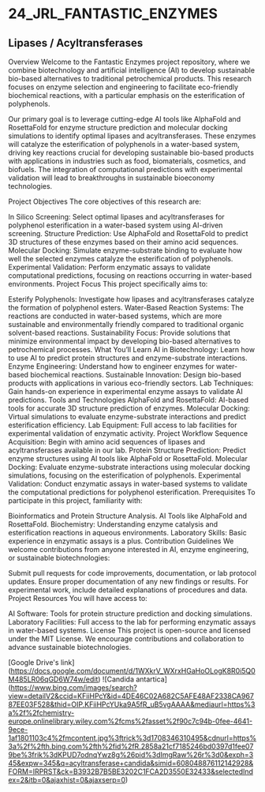 # 24_JRL_FANTASTIC_ENZYMES
## Lipases / Acyltransferases

Overview
Welcome to the Fantastic Enzymes project repository, where we combine biotechnology and artificial intelligence (AI) to develop sustainable bio-based alternatives to traditional petrochemical products. This research focuses on enzyme selection and engineering to facilitate eco-friendly biochemical reactions, with a particular emphasis on the esterification of polyphenols.

Our primary goal is to leverage cutting-edge AI tools like AlphaFold and RosettaFold for enzyme structure prediction and molecular docking simulations to identify optimal lipases and acyltransferases. These enzymes will catalyze the esterification of polyphenols in a water-based system, driving key reactions crucial for developing sustainable bio-based products with applications in industries such as food, biomaterials, cosmetics, and biofuels. The integration of computational predictions with experimental validation will lead to breakthroughs in sustainable bioeconomy technologies.

Project Objectives
The core objectives of this research are:

In Silico Screening: Select optimal lipases and acyltransferases for polyphenol esterification in a water-based system using AI-driven screening.
Structure Prediction: Use AlphaFold and RosettaFold to predict 3D structures of these enzymes based on their amino acid sequences.
Molecular Docking: Simulate enzyme-substrate binding to evaluate how well the selected enzymes catalyze the esterification of polyphenols.
Experimental Validation: Perform enzymatic assays to validate computational predictions, focusing on reactions occurring in water-based environments.
Project Focus
This project specifically aims to:

Esterify Polyphenols: Investigate how lipases and acyltransferases catalyze the formation of polyphenol esters.
Water-Based Reaction Systems: The reactions are conducted in water-based systems, which are more sustainable and environmentally friendly compared to traditional organic solvent-based reactions.
Sustainability Focus: Provide solutions that minimize environmental impact by developing bio-based alternatives to petrochemical processes.
What You’ll Learn
AI in Biotechnology: Learn how to use AI to predict protein structures and enzyme-substrate interactions.
Enzyme Engineering: Understand how to engineer enzymes for water-based biochemical reactions.
Sustainable Innovation: Design bio-based products with applications in various eco-friendly sectors.
Lab Techniques: Gain hands-on experience in experimental enzyme assays to validate AI predictions.
Tools and Technologies
AlphaFold and RosettaFold: AI-based tools for accurate 3D structure prediction of enzymes.
Molecular Docking: Virtual simulations to evaluate enzyme-substrate interactions and predict esterification efficiency.
Lab Equipment: Full access to lab facilities for experimental validation of enzymatic activity.
Project Workflow
Sequence Acquisition: Begin with amino acid sequences of lipases and acyltransferases available in our lab.
Protein Structure Prediction: Predict enzyme structures using AI tools like AlphaFold or RosettaFold.
Molecular Docking: Evaluate enzyme-substrate interactions using molecular docking simulations, focusing on the esterification of polyphenols.
Experimental Validation: Conduct enzymatic assays in water-based systems to validate the computational predictions for polyphenol esterification.
Prerequisites
To participate in this project, familiarity with:

Bioinformatics and Protein Structure Analysis.
AI Tools like AlphaFold and RosettaFold.
Biochemistry: Understanding enzyme catalysis and esterification reactions in aqueous environments.
Laboratory Skills: Basic experience in enzymatic assays is a plus.
Contribution Guidelines
We welcome contributions from anyone interested in AI, enzyme engineering, or sustainable biotechnologies:

Submit pull requests for code improvements, documentation, or lab protocol updates.
Ensure proper documentation of any new findings or results.
For experimental work, include detailed explanations of procedures and data.
Project Resources
You will have access to:

AI Software: Tools for protein structure prediction and docking simulations.
Laboratory Facilities: Full access to the lab for performing enzymatic assays in water-based systems.
License
This project is open-source and licensed under the MIT License. We encourage contributions and collaboration to advance sustainable biotechnologies.



[Google Drive's link] (https://docs.google.com/document/d/1WXkrV_WXrxHGaHoOLogK8R0i5Q0M485LR06qGD6W74w/edit)
![Candida antartica] (https://www.bing.com/images/search?view=detailV2&ccid=KFiiHPcY&id=4DE46C02A682C5AFE48AF2338CA96787EE03F528&thid=OIP.KFiiHPcYUka9A5fR_uB5vgAAAA&mediaurl=https%3a%2f%2fchemistry-europe.onlinelibrary.wiley.com%2fcms%2fasset%2f90c7c94b-0fee-4641-9ece-1af1801103c4%2fmcontent.jpg%3ftrick%3d1708346310495&cdnurl=https%3a%2f%2fth.bing.com%2fth%2fid%2fR.2858a21cf7185246bd0397d1fee079be%3frik%3dKPUD7odnqYwz8g%26pid%3dImgRaw%26r%3d0&exph=345&expw=345&q=acyltransferase+candida&simid=608048876112142928&FORM=IRPRST&ck=B3932B7B5BE3202C1FCA2D3550E32433&selectedIndex=2&itb=0&ajaxhist=0&ajaxserp=0)
